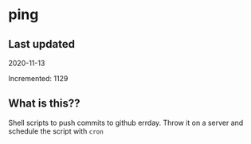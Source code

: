 # ping

## Last updated
2020-11-13

Incremented: 1129

## What is this??
Shell scripts to push commits to github errday. Throw it on a server and schedule the script with `cron`
